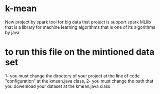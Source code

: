 # k-mean
New project by spark tool for big data  that project is support spark MLlib that is a library  for machine learning algorithms that  is one of its algorithms by java 
# to run this file on the mintioned data set 
1- you must change the diroctory of your project at the line of code "configuration"
at the kmean.java class,
2-  you must change the path that you dowenload your dataset at the kmean.java class
